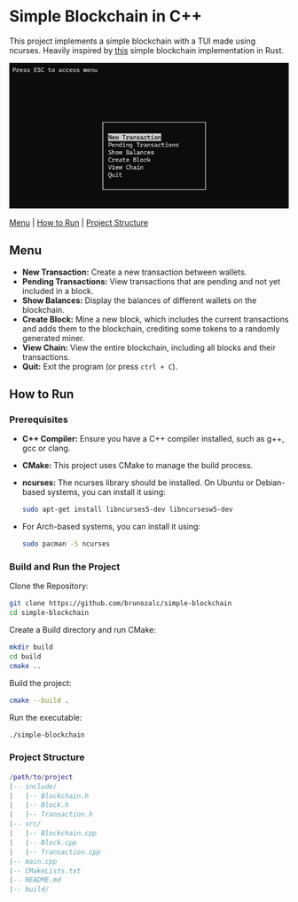 # Simple Blockchain in C++

This project implements a simple blockchain with a TUI made using ncurses. Heavily inspired by [this](https://github.com/benWindsorCode/rustBlockchain) simple blockchain implementation in Rust.

![Menu](./assets/menu.jpg)

[Menu](#menu) | [How to Run](#how-to-run) | [Project Structure](#project-structure)

## Menu

- **New Transaction:** Create a new transaction between wallets.
- **Pending Transactions:** View transactions that are pending and not yet included in a block.
- **Show Balances:** Display the balances of different wallets on the blockchain.
- **Create Block:** Mine a new block, which includes the current transactions and adds them to the blockchain, crediting some tokens to a randomly generated miner.
- **View Chain:** View the entire blockchain, including all blocks and their transactions.
- **Quit:** Exit the program (or press `ctrl + C`).

## How to Run

### Prerequisites

- **C++ Compiler:** Ensure you have a C++ compiler installed, such as g++, gcc or clang.

- **CMake:** This project uses CMake to manage the build process.

- **ncurses:** The ncurses library should be installed. On Ubuntu or Debian-based systems, you can install it using:

    ```bash
    sudo apt-get install libncurses5-dev libncursesw5-dev
    ```

- For Arch-based systems, you can install it using:

    ```bash
    sudo pacman -S ncurses
    ```

### Build and Run the Project

Clone the Repository:

```bash
git clone https://github.com/brunozalc/simple-blockchain
cd simple-blockchain
```

Create a Build directory and run CMake:

```bash
mkdir build
cd build
cmake ..
```

Build the project:

```bash
cmake --build .
```

Run the executable:

```bash
./simple-blockchain
```

### Project Structure

```lua
/path/to/project
|-- include/
|   |-- Blockchain.h
|   |-- Block.h
|   |-- Transaction.h
|-- src/
|   |-- Blockchain.cpp
|   |-- Block.cpp
|   |-- Transaction.cpp
|-- main.cpp
|-- CMakeLists.txt
|-- README.md
|-- build/
```
